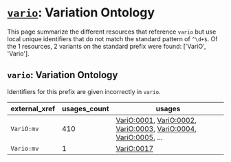 # [`vario`](https://bioregistry.io/vario): Variation Ontology

This page summarize the different resources that reference `vario`
but use local unique identifiers that do not match the standard pattern of
`^\d+$`. Of the 1 resources,
2 variants on the standard prefix were found: ['VariO', 'Vario'].

## `vario`: Variation Ontology

Identifiers for this prefix are given incorrectly in `vario`.

| external_xref   |   usages_count | usages                                                                                                                                                                                                                                                                                           |
|-----------------|----------------|--------------------------------------------------------------------------------------------------------------------------------------------------------------------------------------------------------------------------------------------------------------------------------------------------|
| `VariO:mv`      |            410 | [VariO:0001](http://purl.obolibrary.org/obo/VariO_0001), [VariO:0002](http://purl.obolibrary.org/obo/VariO_0002), [VariO:0003](http://purl.obolibrary.org/obo/VariO_0003), [VariO:0004](http://purl.obolibrary.org/obo/VariO_0004), [VariO:0005](http://purl.obolibrary.org/obo/VariO_0005), ... |
| `Vario:mv`      |              1 | [VariO:0017](http://purl.obolibrary.org/obo/VariO_0017)                                                                                                                                                                                                                                          |

